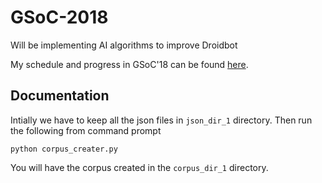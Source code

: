 # GSoC-2018
Will be implementing AI algorithms to improve Droidbot 

My schedule and progress in GSoC'18 can be found [here](https://saumopal97.github.io/GSoC-Progress/).

## Documentation
Intially we have to keep all the json files in ```json_dir_1``` directory. Then run the following from command prompt
```
python corpus_creater.py
```
You will have the corpus created in the ```corpus_dir_1``` directory.
